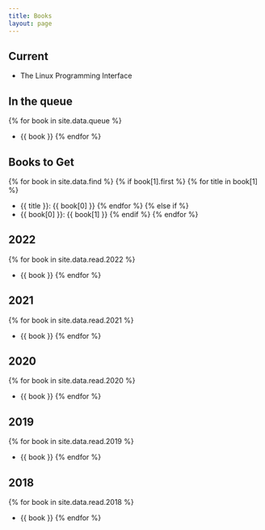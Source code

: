 ```yaml
---
title: Books
layout: page
---
```

## Current
- The Linux Programming Interface

## In the queue
{% for book in site.data.queue %}
  - {{ book }}
{% endfor %}


## Books to Get
{% for book in site.data.find %}
    {% if book[1].first %}
        {% for title in book[1] %}
- {{ title }}: {{ book[0] }}
        {% endfor %}
    {% else if %}
- {{ book[0] }}: {{ book[1] }}
    {% endif %}
{% endfor %}

## 2022
{% for book in site.data.read.2022 %}
  - {{ book }}
{% endfor %}

## 2021
{% for book in site.data.read.2021 %}
  - {{ book }}
{% endfor %}

## 2020
{% for book in site.data.read.2020 %}
  - {{ book }}
{% endfor %}

## 2019
{% for book in site.data.read.2019 %}
  - {{ book }}
{% endfor %}

## 2018
{% for book in site.data.read.2018 %}
  - {{ book }}
{% endfor %}

